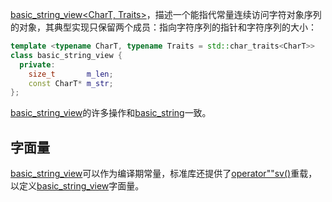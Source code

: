 [basic_string_view<CharT, Traits>]()，描述一个能指代常量连续访问字符对象序列的对象，其典型实现只保留两个成员：指向字符序列的指针和字符序列的大小：

```cpp
template <typename CharT, typename Traits = std::char_traits<CharT>>
class basic_string_view {
  private:
    size_t       m_len;
    const CharT* m_str;
};
```

[basic_string_view]()的许多操作和[basic_string]()一致。

## 字面量

[basic_string_view]()可以作为编译期常量，标准库还提供了[operator""sv()]()重载，以定义[basic_string_view]()字面量。




